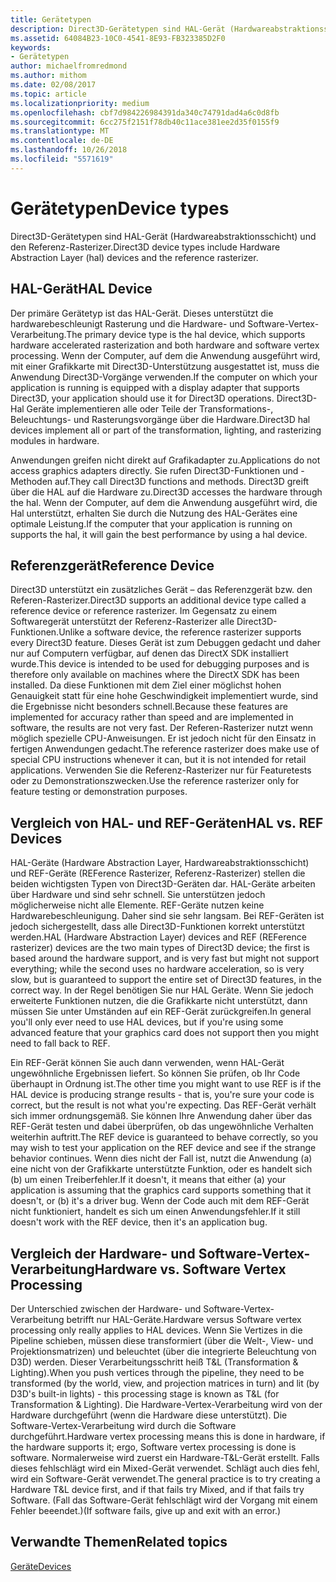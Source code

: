 ```yaml
---
title: Gerätetypen
description: Direct3D-Gerätetypen sind HAL-Gerät (Hardwareabstraktionsschicht) und den Referenz-Rasterizer.
ms.assetid: 64084B23-10C0-4541-8E93-FB323385D2F0
keywords:
- Gerätetypen
author: michaelfromredmond
ms.author: mithom
ms.date: 02/08/2017
ms.topic: article
ms.localizationpriority: medium
ms.openlocfilehash: cbf7d984226984391da340c74791dad4a6c0d8fb
ms.sourcegitcommit: 6cc275f2151f78db40c11ace381ee2d35f0155f9
ms.translationtype: MT
ms.contentlocale: de-DE
ms.lasthandoff: 10/26/2018
ms.locfileid: "5571619"
---
```

# <a name="device-types"></a><span data-ttu-id="2070e-104">Gerätetypen</span><span class="sxs-lookup"><span data-stu-id="2070e-104">Device types</span></span>


<span data-ttu-id="2070e-105">Direct3D-Gerätetypen sind HAL-Gerät (Hardwareabstraktionsschicht) und den Referenz-Rasterizer.</span><span class="sxs-lookup"><span data-stu-id="2070e-105">Direct3D device types include Hardware Abstraction Layer (hal) devices and the reference rasterizer.</span></span>

## <a name="span-idhaldevicespanspan-idhaldevicespanspan-idhaldevicespanhal-device"></a><span data-ttu-id="2070e-106"><span id="HAL_Device"></span><span id="hal_device"></span><span id="HAL_DEVICE"></span>HAL-Gerät</span><span class="sxs-lookup"><span data-stu-id="2070e-106"><span id="HAL_Device"></span><span id="hal_device"></span><span id="HAL_DEVICE"></span>HAL Device</span></span>


<span data-ttu-id="2070e-107">Der primäre Gerätetyp ist das HAL-Gerät. Dieses unterstützt die hardwarebeschleunigt Rasterung und die Hardware- und Software-Vertex-Verarbeitung.</span><span class="sxs-lookup"><span data-stu-id="2070e-107">The primary device type is the hal device, which supports hardware accelerated rasterization and both hardware and software vertex processing.</span></span> <span data-ttu-id="2070e-108">Wenn der Computer, auf dem die Anwendung ausgeführt wird, mit einer Grafikkarte mit Direct3D-Unterstützung ausgestattet ist, muss die Anwendung Direct3D-Vorgänge verwenden.</span><span class="sxs-lookup"><span data-stu-id="2070e-108">If the computer on which your application is running is equipped with a display adapter that supports Direct3D, your application should use it for Direct3D operations.</span></span> <span data-ttu-id="2070e-109">Direct3D-Hal Geräte implementieren alle oder Teile der Transformations-, Beleuchtungs- und Rasterungsvorgänge über die Hardware.</span><span class="sxs-lookup"><span data-stu-id="2070e-109">Direct3D hal devices implement all or part of the transformation, lighting, and rasterizing modules in hardware.</span></span>

<span data-ttu-id="2070e-110">Anwendungen greifen nicht direkt auf Grafikadapter zu.</span><span class="sxs-lookup"><span data-stu-id="2070e-110">Applications do not access graphics adapters directly.</span></span> <span data-ttu-id="2070e-111">Sie rufen Direct3D-Funktionen und -Methoden auf.</span><span class="sxs-lookup"><span data-stu-id="2070e-111">They call Direct3D functions and methods.</span></span> <span data-ttu-id="2070e-112">Direct3D greift über die HAL auf die Hardware zu.</span><span class="sxs-lookup"><span data-stu-id="2070e-112">Direct3D accesses the hardware through the hal.</span></span> <span data-ttu-id="2070e-113">Wenn der Computer, auf dem die Anwendung ausgeführt wird, die Hal unterstützt, erhalten Sie durch die Nutzung des HAL-Gerätes eine optimale Leistung.</span><span class="sxs-lookup"><span data-stu-id="2070e-113">If the computer that your application is running on supports the hal, it will gain the best performance by using a hal device.</span></span>

## <a name="span-idreferencedevicespanspan-idreferencedevicespanspan-idreferencedevicespanreference-device"></a><span data-ttu-id="2070e-114"><span id="Reference_Device"></span><span id="reference_device"></span><span id="REFERENCE_DEVICE"></span>Referenzgerät</span><span class="sxs-lookup"><span data-stu-id="2070e-114"><span id="Reference_Device"></span><span id="reference_device"></span><span id="REFERENCE_DEVICE"></span>Reference Device</span></span>


<span data-ttu-id="2070e-115">Direct3D unterstützt ein zusätzliches Gerät – das Referenzgerät bzw. den Referen-Rasterizer.</span><span class="sxs-lookup"><span data-stu-id="2070e-115">Direct3D supports an additional device type called a reference device or reference rasterizer.</span></span> <span data-ttu-id="2070e-116">Im Gegensatz zu einem Softwaregerät unterstützt der Referenz-Rasterizer alle Direct3D-Funktionen.</span><span class="sxs-lookup"><span data-stu-id="2070e-116">Unlike a software device, the reference rasterizer supports every Direct3D feature.</span></span> <span data-ttu-id="2070e-117">Dieses Gerät ist zum Debuggen gedacht und daher nur auf Computern verfügbar, auf denen das DirectX SDK installiert wurde.</span><span class="sxs-lookup"><span data-stu-id="2070e-117">This device is intended to be used for debugging purposes and is therefore only available on machines where the DirectX SDK has been installed.</span></span> <span data-ttu-id="2070e-118">Da diese Funktionen mit dem Ziel einer möglichst hohen Genauigkeit statt für eine hohe Geschwindigkeit implementiert wurde, sind die Ergebnisse nicht besonders schnell.</span><span class="sxs-lookup"><span data-stu-id="2070e-118">Because these features are implemented for accuracy rather than speed and are implemented in software, the results are not very fast.</span></span> <span data-ttu-id="2070e-119">Der Referen-Rasterizer nutzt wenn möglich spezielle CPU-Anweisungen. Er ist jedoch nicht für den Einsatz in fertigen Anwendungen gedacht.</span><span class="sxs-lookup"><span data-stu-id="2070e-119">The reference rasterizer does make use of special CPU instructions whenever it can, but it is not intended for retail applications.</span></span> <span data-ttu-id="2070e-120">Verwenden Sie die Referenz-Rasterizer nur für Featuretests oder zu Demonstrationszwecken.</span><span class="sxs-lookup"><span data-stu-id="2070e-120">Use the reference rasterizer only for feature testing or demonstration purposes.</span></span>

## <a name="span-idhalvsrefspanspan-idhalvsrefspanspan-idhalvsrefspanhal-vs-ref-devices"></a><span data-ttu-id="2070e-121"><span id="HAL_vs_REF"></span><span id="hal_vs_ref"></span><span id="HAL_VS_REF"></span>Vergleich von HAL- und REF-Geräten</span><span class="sxs-lookup"><span data-stu-id="2070e-121"><span id="HAL_vs_REF"></span><span id="hal_vs_ref"></span><span id="HAL_VS_REF"></span>HAL vs. REF Devices</span></span>


<span data-ttu-id="2070e-122">HAL-Geräte (Hardware Abstraction Layer, Hardwareabstraktionsschicht) und REF-Geräte (REFerence Rasterizer, Referenz-Rasterizer) stellen die beiden wichtigsten Typen von Direct3D-Geräten dar. HAL-Geräte arbeiten über Hardware und sind sehr schnell. Sie unterstützen jedoch möglicherweise nicht alle Elemente. REF-Geräte nutzen keine Hardwarebeschleunigung. Daher sind sie sehr langsam. Bei REF-Geräten ist jedoch sichergestellt, dass alle Direct3D-Funktionen korrekt unterstützt werden.</span><span class="sxs-lookup"><span data-stu-id="2070e-122">HAL (Hardware Abstraction Layer) devices and REF (REFerence rasterizer) devices are the two main types of Direct3D device; the first is based around the hardware support, and is very fast but might not support everything; while the second uses no hardware acceleration, so is very slow, but is guaranteed to support the entire set of Direct3D features, in the correct way.</span></span> <span data-ttu-id="2070e-123">In der Regel benötigen Sie nur HAL Geräte. Wenn Sie jedoch erweiterte Funktionen nutzen, die die Grafikkarte nicht unterstützt, dann müssen Sie unter Umständen auf ein REF-Gerät zurückgreifen.</span><span class="sxs-lookup"><span data-stu-id="2070e-123">In general you'll only ever need to use HAL devices, but if you're using some advanced feature that your graphics card does not support then you might need to fall back to REF.</span></span>

<span data-ttu-id="2070e-124">Ein REF-Gerät können Sie auch dann verwenden, wenn HAL-Gerät ungewöhnliche Ergebnissen liefert. So können Sie prüfen, ob Ihr Code überhaupt in Ordnung ist.</span><span class="sxs-lookup"><span data-stu-id="2070e-124">The other time you might want to use REF is if the HAL device is producing strange results - that is, you're sure your code is correct, but the result is not what you're expecting.</span></span> <span data-ttu-id="2070e-125">Das REF-Gerät verhält sich immer ordnungsgemäß. Sie können Ihre Anwendung daher über das REF-Gerät testen und dabei überprüfen, ob das ungewöhnliche Verhalten weiterhin auftritt.</span><span class="sxs-lookup"><span data-stu-id="2070e-125">The REF device is guaranteed to behave correctly, so you may wish to test your application on the REF device and see if the strange behavior continues.</span></span> <span data-ttu-id="2070e-126">Wenn dies nicht der Fall ist, nutzt die Anwendung (a) eine nicht von der Grafikkarte unterstützte Funktion, oder es handelt sich (b) um einen Treiberfehler.</span><span class="sxs-lookup"><span data-stu-id="2070e-126">If it doesn't, it means that either (a) your application is assuming that the graphics card supports something that it doesn't, or (b) it's a driver bug.</span></span> <span data-ttu-id="2070e-127">Wenn der Code auch mit dem REF-Gerät nicht funktioniert, handelt es sich um einen Anwendungsfehler.</span><span class="sxs-lookup"><span data-stu-id="2070e-127">If it still doesn't work with the REF device, then it's an application bug.</span></span>

## <a name="span-idhardwarevssoftwarespanspan-idhardwarevssoftwarespanspan-idhardwarevssoftwarespanhardware-vs-software-vertex-processing"></a><span data-ttu-id="2070e-128"><span id="Hardware_vs_Software"></span><span id="hardware_vs_software"></span><span id="HARDWARE_VS_SOFTWARE"></span>Vergleich der Hardware- und Software-Vertex-Verarbeitung</span><span class="sxs-lookup"><span data-stu-id="2070e-128"><span id="Hardware_vs_Software"></span><span id="hardware_vs_software"></span><span id="HARDWARE_VS_SOFTWARE"></span>Hardware vs. Software Vertex Processing</span></span>


<span data-ttu-id="2070e-129">Der Unterschied zwischen der Hardware- und Software-Vertex-Verarbeitung betrifft nur HAL-Geräte.</span><span class="sxs-lookup"><span data-stu-id="2070e-129">Hardware versus Software vertex processing only really applies to HAL devices.</span></span> <span data-ttu-id="2070e-130">Wenn Sie Vertizes in die Pipeline schieben, müssen diese transformiert (über die Welt-, View- und Projektionsmatrizen) und beleuchtet (über die integrierte Beleuchtung von D3D) werden. Dieser Verarbeitungsschritt heiß T&L (Transformation & Lighting).</span><span class="sxs-lookup"><span data-stu-id="2070e-130">When you push vertices through the pipeline, they need to be transformed (by the world, view, and projection matrices in turn) and lit (by D3D's built-in lights) - this processing stage is known as T&L (for Transformation & Lighting).</span></span> <span data-ttu-id="2070e-131">Die Hardware-Vertex-Verarbeitung wird von der Hardware durchgeführt (wenn die Hardware diese unterstützt). Die Software-Vertex-Verarbeitung wird durch die Software durchgeführt.</span><span class="sxs-lookup"><span data-stu-id="2070e-131">Hardware vertex processing means this is done in hardware, if the hardware supports it; ergo, Software vertex processing is done is software.</span></span> <span data-ttu-id="2070e-132">Normalerweise wird zuerst ein Hardware-T&L-Gerät erstellt. Falls dieses fehlschlägt wird ein Mixed-Gerät verwendet. Schlägt auch dies fehl, wird ein Software-Gerät verwendet.</span><span class="sxs-lookup"><span data-stu-id="2070e-132">The general practice is to try creating a Hardware T&L device first, and if that fails try Mixed, and if that fails try Software.</span></span> <span data-ttu-id="2070e-133">(Fall das Software-Gerät fehlschlägt wird der Vorgang mit einem Fehler beeendet.)</span><span class="sxs-lookup"><span data-stu-id="2070e-133">(If software fails, give up and exit with an error.)</span></span>

## <a name="span-idrelated-topicsspanrelated-topics"></a><span data-ttu-id="2070e-134"><span id="related-topics"></span>Verwandte Themen</span><span class="sxs-lookup"><span data-stu-id="2070e-134"><span id="related-topics"></span>Related topics</span></span>


[<span data-ttu-id="2070e-135">Geräte</span><span class="sxs-lookup"><span data-stu-id="2070e-135">Devices</span></span>](devices.md)

 

 




